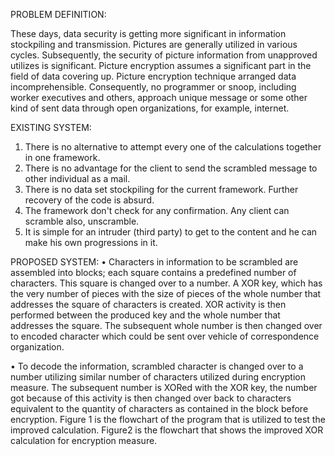 PROBLEM DEFINITION:

These days, data security is getting more significant in information stockpiling and transmission. Pictures are generally utilized in various cycles. Subsequently, the 
security of picture information from unapproved utilizes is significant. Picture encryption assumes a significant part in the field of data covering up. Picture 
encryption technique arranged data incomprehensible. Consequently, no programmer or snoop, including worker executives and others, approach unique message or 
some other kind of sent data through open organizations, for example, internet.



EXISTING SYSTEM:

1. There is no alternative to attempt every one of the calculations together in one framework. 
2. There is no advantage for the client to send the scrambled message to other individual as a mail. 
3. There is no data set stockpiling for the current framework. Further recovery of the code is absurd. 
4. The framework don't check for any confirmation. Any client can scramble also, unscramble. 
5. It is simple for an intruder (third party) to get to the content and he can make his own progressions in it.


PROPOSED SYSTEM:
•	Characters in information to be scrambled are assembled into blocks; each square contains a predefined number of characters. This square is changed over to a number. 
A XOR key, which has the very number of pieces with the size of pieces of the whole number that addresses the square of characters is created. XOR activity is then 
performed between the produced key and the whole number that addresses the square. The subsequent whole number is then changed over to encoded character which could be 
sent over vehicle of correspondence organization.
 
•	To decode the information, scrambled character is changed over to a number utilizing similar number of characters utilized during encryption measure. The subsequent
number is XORed with the XOR key, the number got because of this activity is then changed over back to characters equivalent to the quantity of characters as contained 
in the block before encryption. Figure 1 is the flowchart of the program that is utilized to test the improved calculation. Figure2 is the flowchart that shows the 
improved XOR calculation for encryption measure. 
